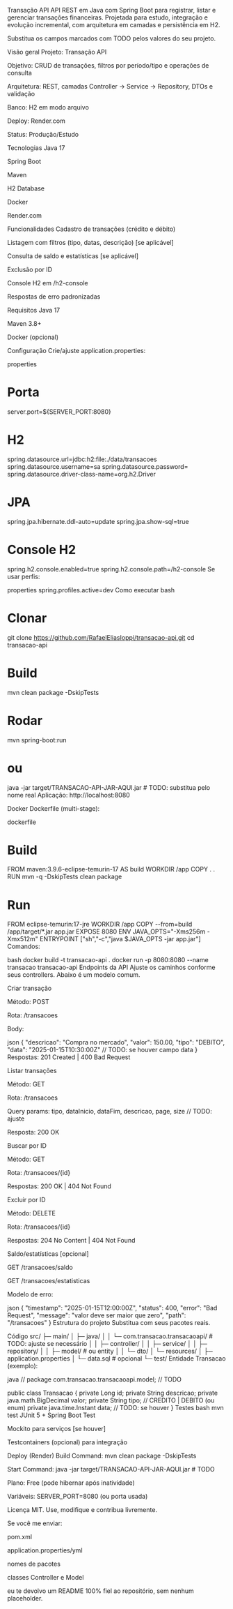 Transação API
API REST em Java com Spring Boot para registrar, listar e gerenciar transações financeiras. Projetada para estudo, integração e evolução incremental, com arquitetura em camadas e persistência em H2.

Substitua os campos marcados com TODO pelos valores do seu projeto.

Visão geral
Projeto: Transação API

Objetivo: CRUD de transações, filtros por período/tipo e operações de consulta

Arquitetura: REST, camadas Controller → Service → Repository, DTOs e validação

Banco: H2 em modo arquivo

Deploy: Render.com

Status: Produção/Estudo

Tecnologias
Java 17

Spring Boot

Maven

H2 Database

Docker

Render.com

Funcionalidades
Cadastro de transações (crédito e débito)

Listagem com filtros (tipo, datas, descrição) [se aplicável]

Consulta de saldo e estatísticas [se aplicável]

Exclusão por ID

Console H2 em /h2-console

Respostas de erro padronizadas

Requisitos
Java 17

Maven 3.8+

Docker (opcional)

Configuração
Crie/ajuste application.properties:

properties
# Porta
server.port=${SERVER_PORT:8080}

# H2
spring.datasource.url=jdbc:h2:file:./data/transacoes
spring.datasource.username=sa
spring.datasource.password=
spring.datasource.driver-class-name=org.h2.Driver

# JPA
spring.jpa.hibernate.ddl-auto=update
spring.jpa.show-sql=true

# Console H2
spring.h2.console.enabled=true
spring.h2.console.path=/h2-console
Se usar perfis:

properties
spring.profiles.active=dev
Como executar
bash
# Clonar
git clone https://github.com/RafaelEliasIoppi/transacao-api.git
cd transacao-api

# Build
mvn clean package -DskipTests

# Rodar
mvn spring-boot:run
# ou
java -jar target/TRANSACAO-API-JAR-AQUI.jar  # TODO: substitua pelo nome real
Aplicação: http://localhost:8080

Docker
Dockerfile (multi-stage):

dockerfile
# Build
FROM maven:3.9.6-eclipse-temurin-17 AS build
WORKDIR /app
COPY . .
RUN mvn -q -DskipTests clean package

# Run
FROM eclipse-temurin:17-jre
WORKDIR /app
COPY --from=build /app/target/*.jar app.jar
EXPOSE 8080
ENV JAVA_OPTS="-Xms256m -Xmx512m"
ENTRYPOINT ["sh","-c","java $JAVA_OPTS -jar app.jar"]
Comandos:

bash
docker build -t transacao-api .
docker run -p 8080:8080 --name transacao transacao-api
Endpoints da API
Ajuste os caminhos conforme seus controllers. Abaixo é um modelo comum.

Criar transação

Método: POST

Rota: /transacoes

Body:

json
{
  "descricao": "Compra no mercado",
  "valor": 150.00,
  "tipo": "DEBITO",
  "data": "2025-01-15T10:30:00Z"  // TODO: se houver campo data
}
Respostas: 201 Created | 400 Bad Request

Listar transações

Método: GET

Rota: /transacoes

Query params: tipo, dataInicio, dataFim, descricao, page, size // TODO: ajuste

Resposta: 200 OK

Buscar por ID

Método: GET

Rota: /transacoes/{id}

Respostas: 200 OK | 404 Not Found

Excluir por ID

Método: DELETE

Rota: /transacoes/{id}

Respostas: 204 No Content | 404 Not Found

Saldo/estatísticas [opcional]

GET /transacoes/saldo

GET /transacoes/estatisticas

Modelo de erro:

json
{
  "timestamp": "2025-01-15T12:00:00Z",
  "status": 400,
  "error": "Bad Request",
  "message": "valor deve ser maior que zero",
  "path": "/transacoes"
}
Estrutura do projeto
Substitua com seus pacotes reais.

Código
src/
├─ main/
│  ├─ java/
│  │  └─ com.transacao.transacaoapi/        # TODO: ajuste se necessário
│  │     ├─ controller/
│  │     ├─ service/
│  │     ├─ repository/
│  │     ├─ model/                          # ou entity
│  │     └─ dto/
│  └─ resources/
│     ├─ application.properties
│     └─ data.sql                           # opcional
└─ test/
Entidade Transacao (exemplo):

java
// package com.transacao.transacaoapi.model; // TODO

public class Transacao {
  private Long id;
  private String descricao;
  private java.math.BigDecimal valor;
  private String tipo; // CREDITO | DEBITO (ou enum)
  private java.time.Instant data; // TODO: se houver
}
Testes
bash
mvn test
JUnit 5 + Spring Boot Test

Mockito para serviços [se houver]

Testcontainers (opcional) para integração

Deploy (Render)
Build Command: mvn clean package -DskipTests

Start Command: java -jar target/TRANSACAO-API-JAR-AQUI.jar # TODO

Plano: Free (pode hibernar após inatividade)

Variáveis: SERVER_PORT=8080 (ou porta usada)

Licença
MIT. Use, modifique e contribua livremente.

Se você me enviar:

pom.xml

application.properties/yml

nomes de pacotes

classes Controller e Model

eu te devolvo um README 100% fiel ao repositório, sem nenhum placeholder.
